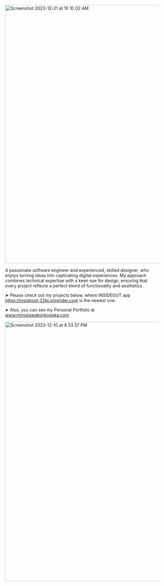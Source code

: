 <img width="847" alt="Screenshot 2023-12-21 at 10 10 02 AM" src="https://github.com/Mirabordem/Mirabordem/assets/130639536/e9dbca8b-94ba-4b73-be5d-21a61b04a1e9">








A passionate software engineer and experienced, skilled designer, who enjoys turning ideas into captivating digital experiences. My approach combines technical expertise with
a keen eye for design, ensuring that every project reflects a perfect blend of functionality and aesthetics.

➤  Please check out my projects below, where INSIDEOUT app https://insideout-22kt.onrender.com is the newest one.

➤  Also, you can see my Personal Portfolio at www.miroslawaborkowska.com


<img width="850" alt="Screenshot 2023-12-10 at 8 53 57 PM" src="https://github.com/Mirabordem/Mirabordem/assets/130639536/cb39b02d-6243-4032-acc5-0fe34e0b6dca">
